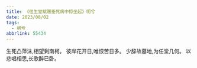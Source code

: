 ```yaml
---
title: 《往生堂赋赠垂死病中惊坐起》明兮
date: 2023/08/02
tags:
  - 明兮
abbrlink: 55434
---
```

生死凸萍沫,相望剩南柯。
彼岸花开日,唯恨苦日多。
少辞故墓地,为任堂几何。
以悲唱相思,长歌醉已卧。
